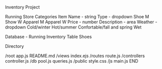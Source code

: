 Inventory Project

Running Store
Categories 
 Item Name - string
 Type - dropdown
   Shoe M
   Show W
   Apparel M
   Apparel W
 Price - number
 Description - area
 Weather - dropdown
    Cold/winter
    Hot/summer
    Confortable/fall and spring
    Wet


Database - Running Inventory
   Table Shoes

Directory

/root
  app.js
  README.md
  /views
    index.ejs
  /routes
    route.js
  /controllers
    controller.js
  /db
    pool.js
    queries.js
  /public
    style.css
    /js
      main.js
END
